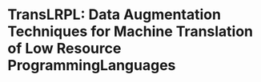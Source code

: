 # TransLRPL: Data Augmentation Techniques for Machine Translation of Low Resource ProgrammingLanguages
